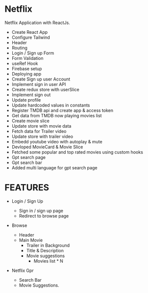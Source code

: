 # Netflix
Netflix Application with ReactJs. 

- Create React App
- Configure Tailwind 
- Header 
- Routing 
- Login / Sign up Form 
- Form Validation 
- useRef Hook 
- Firebase setup
- Deploying app 
- Create Sign up user Account 
- Implement sign in user API 
- Create redux store with userSlice
- Implement sign out 
- Update profile 
- Update hardcoded values in constants
- Register TMDB api and create app & access token
- Get data from TMDB now playing movies list 
- Create movie slice
- Update store with movie data 
- Fetch data for Trailer video
- Update store with trailer video 
- Embedd youtube video with autoplay & mute 
- Devloped MovieCard & Movie Slice
- Fetched some popular and top rated movies using custom hooks
- Gpt search page 
- Gpt search bar 
- Added multi language for gpt search page 

# FEATURES 
- Login / Sign Up 
    - Sign in / sign up page 
    - Redirect to browse page 

- Browse 
    - Header
    - Main Movie 
        - Trailer in Background 
        - Title & Description 
        - Movie suggestions 
            - Movies list * N
- Netflix Gpr
    - Search Bar 
    - Movie Suggestions. 